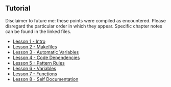 ## Tutorial  
Disclaimer to future me: these points were compiled as encountered. Please
disregard the particular order in which they appear. Specific chapter notes
can be found in the linked files.  
+ [Lesson 1 - Intro](1_Intro.md)
+ [Lesson 2 - Makefiles](2_Makefiles.md)
+ [Lesson 3 - Automatic Variables](3_Automatic_Variables.md)
+ [Lesson 4 - Code Dependencies](4_Code_Dependencies.md)
+ [Lesson 5 - Pattern Rules](5_Pattern_Rules.md)
+ [Lesson 6 - Variables](6_Variables.md)
+ [Lesson 7 - Functions](7_Functions.md)
+ [Lesson 8 - Self Documentation](8_Self_Documentation.md)
